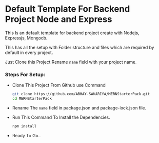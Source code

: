 
# Default Template For Backend Project Node and Express

This Is an default template for backend project create with Nodejs, Expressjs, Mongodb.

This has all the setup with Folder structure and files which are required by default in every project.

Just Clone this Project Rename `name` field with your project name.

### Steps For Setup:

- Clone This Project From Github use Command 
    ```bash
  git clone https://github.com/ABHAY-SAKARIYA/MERNStarterPack.git
  cd MERNStarterPack
    ```
- Rename The `name` field in package.json and package-lock.json file.
- Run This Command To Install the Dependencies.
    ```bash
    npm install
    ```

- Ready To Go..
    

